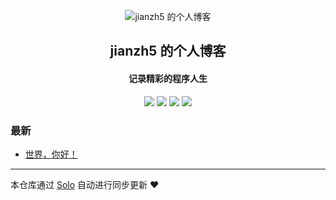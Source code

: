 <p align="center"><img alt="jianzh5 的个人博客" src="https://static.b3log.org/images/brand/solo-32.png"></p><h2 align="center">
jianzh5 的个人博客
</h2>

<h4 align="center">记录精彩的程序人生</h4>
<p align="center"><a title="jianzh5 的个人博客" target="_blank" href="https://github.com/jianzh5/solo-blog"><img src="https://img.shields.io/github/last-commit/jianzh5/solo-blog.svg?style=flat-square&color=FF9900"></a>
<a title="GitHub repo size in bytes" target="_blank" href="https://github.com/jianzh5/solo-blog"><img src="https://img.shields.io/github/repo-size/jianzh5/solo-blog.svg?style=flat-square"></a>
<a title="Solo Version" target="_blank" href="https://github.com/b3log/solo/releases"><img src="https://img.shields.io/badge/solo-3.6.5-f1e05a.svg?style=flat-square&color=blueviolet"></a>
<a title="Hits" target="_blank" href="https://github.com/b3log/hits"><img src="https://hits.b3log.org/jianzh5/solo-blog.svg"></a></p>

### 最新

* [世界，你好！](http://www.javadaily.cn/hello-solo)



---

本仓库通过 [Solo](https://github.com/b3log/solo) 自动进行同步更新 ❤️ 